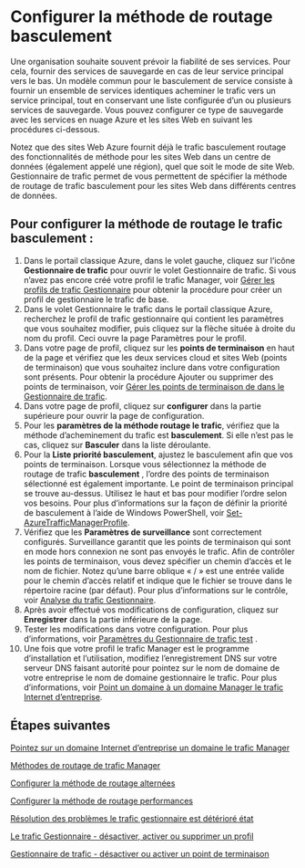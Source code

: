 <properties
   pageTitle="Configurer le trafic Gestionnaire basculement le trafic routage méthode | Microsoft Azure"
   description="Cet article vous aidera à configurer la méthode de routage le trafic basculement dans le Gestionnaire de trafic"
   services="traffic-manager"
   documentationCenter=""
   authors="sdwheeler"
   manager="carmonm"
   editor="tysonn" />
<tags
   ms.service="traffic-manager"
   ms.devlang="na"
   ms.topic="article"
   ms.tgt_pltfrm="na"
   ms.workload="infrastructure-services"
   ms.date="10/18/2016"
   ms.author="sewhee" />
<!-- repub for nofollow -->

# <a name="configure-failover-routing-method"></a>Configurer la méthode de routage basculement

Une organisation souhaite souvent prévoir la fiabilité de ses services. Pour cela, fournir des services de sauvegarde en cas de leur service principal vers le bas. Un modèle commun pour le basculement de service consiste à fournir un ensemble de services identiques acheminer le trafic vers un service principal, tout en conservant une liste configurée d’un ou plusieurs services de sauvegarde. Vous pouvez configurer ce type de sauvegarde avec les services en nuage Azure et les sites Web en suivant les procédures ci-dessous.

Notez que des sites Web Azure fournit déjà le trafic basculement routage des fonctionnalités de méthode pour les sites Web dans un centre de données (également appelé une région), quel que soit le mode de site Web. Gestionnaire de trafic permet de vous permettent de spécifier la méthode de routage de trafic basculement pour les sites Web dans différents centres de données.

## <a name="to-configure-failover-traffic-routing-method"></a>Pour configurer la méthode de routage le trafic basculement :

1. Dans le portail classique Azure, dans le volet gauche, cliquez sur l’icône **Gestionnaire de trafic** pour ouvrir le volet Gestionnaire de trafic. Si vous n’avez pas encore créé votre profil le trafic Manager, voir [Gérer les profils de trafic Gestionnaire](traffic-manager-manage-profiles.md) pour obtenir la procédure pour créer un profil de gestionnaire le trafic de base.
2. Dans le volet Gestionnaire le trafic dans le portail classique Azure, recherchez le profil de trafic gestionnaire qui contient les paramètres que vous souhaitez modifier, puis cliquez sur la flèche située à droite du nom du profil. Ceci ouvre la page Paramètres pour le profil.
3. Dans votre page de profil, cliquez sur les **points de terminaison** en haut de la page et vérifiez que les deux services cloud et sites Web (points de terminaison) que vous souhaitez inclure dans votre configuration sont présents. Pour obtenir la procédure Ajouter ou supprimer des points de terminaison, voir [Gérer les points de terminaison de dans le Gestionnaire de trafic](traffic-manager-endpoints.md).
4. Dans votre page de profil, cliquez sur **configurer** dans la partie supérieure pour ouvrir la page de configuration.
5. Pour les **paramètres de la méthode routage le trafic**, vérifiez que la méthode d’acheminement du trafic est **basculement**. Si elle n’est pas le cas, cliquez sur **Basculer** dans la liste déroulante.
6. Pour la **Liste priorité basculement**, ajustez le basculement afin que vos points de terminaison. Lorsque vous sélectionnez la méthode de routage de trafic **basculement** , l’ordre des points de terminaison sélectionné est également importante. Le point de terminaison principal se trouve au-dessus. Utilisez le haut et bas pour modifier l’ordre selon vos besoins. Pour plus d’informations sur la façon de définir la priorité de basculement à l’aide de Windows PowerShell, voir [Set-AzureTrafficManagerProfile](http://go.microsoft.com/fwlink/p/?LinkId=400880).
7. Vérifiez que les **Paramètres de surveillance** sont correctement configurés. Surveillance garantit que les points de terminaison qui sont en mode hors connexion ne sont pas envoyés le trafic. Afin de contrôler les points de terminaison, vous devez spécifier un chemin d’accès et le nom de fichier. Notez qu’une barre oblique « / » est une entrée valide pour le chemin d’accès relatif et indique que le fichier se trouve dans le répertoire racine (par défaut). Pour plus d’informations sur le contrôle, voir [Analyse du trafic Gestionnaire](traffic-manager-monitoring.md).
8. Après avoir effectué vos modifications de configuration, cliquez sur **Enregistrer** dans la partie inférieure de la page.
9. Tester les modifications dans votre configuration. Pour plus d’informations, voir [Paramètres du Gestionnaire de trafic test](traffic-manager-testing-settings.md) .
10. Une fois que votre profil le trafic Manager est le programme d’installation et l’utilisation, modifiez l’enregistrement DNS sur votre serveur DNS faisant autorité pour pointez sur le nom de domaine de votre entreprise le nom de domaine gestionnaire le trafic. Pour plus d’informations, voir [Point un domaine à un domaine Manager le trafic Internet d’entreprise](traffic-manager-point-internet-domain.md).

## <a name="next-steps"></a>Étapes suivantes

[Pointez sur un domaine Internet d’entreprise un domaine le trafic Manager](traffic-manager-point-internet-domain.md)

[Méthodes de routage de trafic Manager](traffic-manager-routing-methods.md)

[Configurer la méthode de routage alternées](traffic-manager-configure-round-robin-routing-method.md)

[Configurer la méthode de routage performances](traffic-manager-configure-performance-routing-method.md)

[Résolution des problèmes le trafic gestionnaire est détérioré état](traffic-manager-troubleshooting-degraded.md)

[Le trafic Gestionnaire - désactiver, activer ou supprimer un profil](disable-enable-or-delete-a-profile.md)

[Gestionnaire de trafic - désactiver ou activer un point de terminaison](disable-or-enable-an-endpoint.md)


